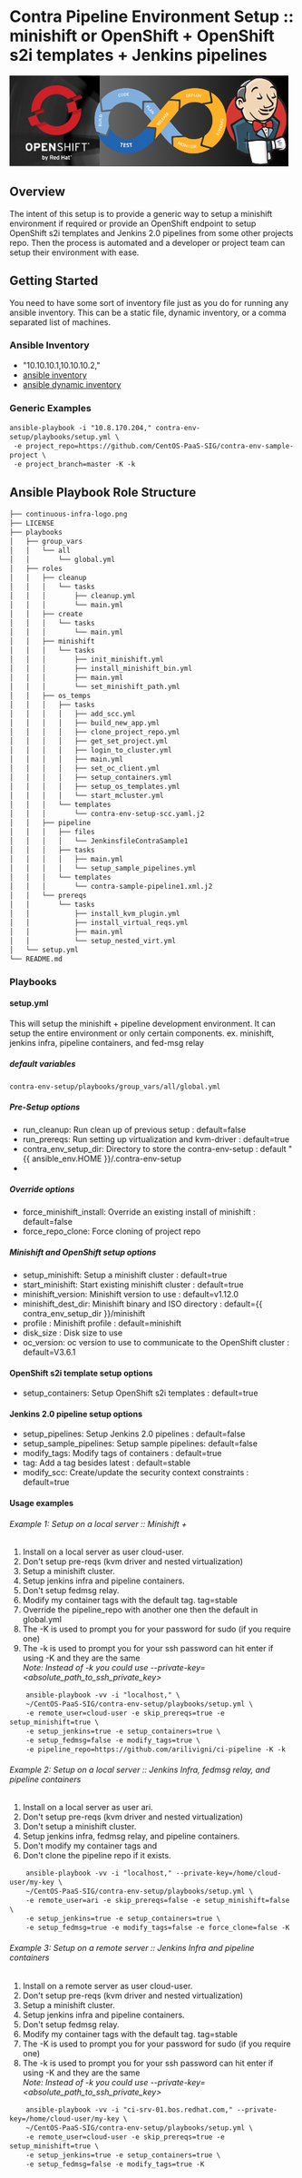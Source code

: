 # Contra Pipeline Environment Setup :: minishift or OpenShift + OpenShift s2i templates + Jenkins pipelines
![CI-Pipeline](continuous-infra-logo.png)

## Overview

The intent of this setup is to provide a generic way to setup a minishift environment if required or provide
an OpenShift endpoint to setup OpenShift s2i templates and Jenkins 2.0 pipelines from some other projects
repo.  Then the process is automated and a developer or project team can setup their environment with ease.

## Getting Started

You need to have some sort of inventory file just as you do for running any ansible inventory.
This can be a static file, dynamic inventory, or a comma separated list of machines.

### Ansible Inventory

- "10.10.10.1,10.10.10.2,"
- [ansible inventory](http://docs.ansible.com/ansible/intro_inventory.html)
- [ansible dynamic inventory](http://docs.ansible.com/ansible/intro_dynamic_inventory.html)

### Generic Examples

```
ansible-playbook -i "10.8.170.204," contra-env-setup/playbooks/setup.yml \
 -e project_repo=https://github.com/CentOS-PaaS-SIG/contra-env-sample-project \
 -e project_branch=master -K -k

```

## Ansible Playbook Role Structure
````
├── continuous-infra-logo.png
├── LICENSE
├── playbooks
│   ├── group_vars
│   │   └── all
│   │       └── global.yml
│   ├── roles
│   │   ├── cleanup
│   │   │   └── tasks
│   │   │       ├── cleanup.yml
│   │   │       └── main.yml
│   │   ├── create
│   │   │   └── tasks
│   │   │       └── main.yml
│   │   ├── minishift
│   │   │   └── tasks
│   │   │       ├── init_minishift.yml
│   │   │       ├── install_minishift_bin.yml
│   │   │       ├── main.yml
│   │   │       └── set_minishift_path.yml
│   │   ├── os_temps
│   │   │   ├── tasks
│   │   │   │   ├── add_scc.yml
│   │   │   │   ├── build_new_app.yml
│   │   │   │   ├── clone_project_repo.yml
│   │   │   │   ├── get_set_project.yml
│   │   │   │   ├── login_to_cluster.yml
│   │   │   │   ├── main.yml
│   │   │   │   ├── set_oc_client.yml
│   │   │   │   ├── setup_containers.yml
│   │   │   │   ├── setup_os_templates.yml
│   │   │   │   └── start_mcluster.yml
│   │   │   └── templates
│   │   │       └── contra-env-setup-scc.yaml.j2
│   │   ├── pipeline
│   │   │   ├── files
│   │   │   │   └── JenkinsfileContraSample1
│   │   │   ├── tasks
│   │   │   │   ├── main.yml
│   │   │   │   └── setup_sample_pipelines.yml
│   │   │   └── templates
│   │   │       └── contra-sample-pipeline1.xml.j2
│   │   └── prereqs
│   │       └── tasks
│   │           ├── install_kvm_plugin.yml
│   │           ├── install_virtual_reqs.yml
│   │           ├── main.yml
│   │           └── setup_nested_virt.yml
│   └── setup.yml
└── README.md
````

### Playbooks

####  setup.yml

This will setup the minishift + pipeline development environment.  It can setup the entire environment
or only certain components.  ex. minishift, jenkins infra, pipeline containers, and fed-msg relay

##### default variables
```
contra-env-setup/playbooks/group_vars/all/global.yml

```

##### Pre-Setup options

* run_cleanup: Run clean up of previous setup : default=false
* run_prereqs: Run setting up virtualization and kvm-driver : default=true
* contra_env_setup_dir: Directory to store the contra-env-setup :  default "{{ ansible_env.HOME }}/.contra-env-setup
* 

##### Override options

* force_minishift_install: Override an existing install of minishift : default=false
* force_repo_clone: Force cloning of project repo

##### Minishift and OpenShift setup options
* setup_minishift: Setup a minishift cluster : default=true
* start_minishift: Start existing minishift cluster : default=true
* minishift_version: Minishift version to use : default=v1.12.0
* minishift_dest_dir: Minishift binary and ISO directory : default={{ contra_env_setup_dir }}/minishift
* profile : Minishift profile : default=minishift
* disk_size : Disk size to use 
* oc_version: oc version to use to communicate to the OpenShift cluster : default=V3.6.1


#### OpenShift s2i template setup options
* setup_containers: Setup OpenShift s2i templates : default=true

#### Jenkins 2.0 pipeline setup options
* setup_pipelines: Setup Jenkins 2.0 pipelines : default=false
* setup_sample_pipelines: Setup sample pipelines: default=false
* modify_tags: Modify tags of containers : default=true
* tag: Add a tag besides latest : default=stable
* modify_scc: Create/update the security context constraints : default=true


#### Usage examples

###### Example 1: Setup on a local server :: Minishift + 

 1. Install on a local server as user cloud-user.
 2. Don't setup pre-reqs (kvm driver and nested virtualization)
 3. Setup a minishift cluster.
 4. Setup jenkins infra and pipeline containers.
 5. Don't setup fedmsg relay.
 6. Modify my container tags with the default tag. tag=stable
 7. Override the pipeline_repo with another one then the default in global.yml
 8. The -K is used to prompt you for your password for sudo (if you require one)
 9. The -k is used to prompt you for your ssh password can hit enter if using -K and they are the same<br>
    _Note: Instead of -k you could use --private-key=<absolute_path_to_ssh_private_key>_
    
```
    ansible-playbook -vv -i "localhost," \
    ~/CentOS-PaaS-SIG/contra-env-setup/playbooks/setup.yml \
    -e remote_user=cloud-user -e skip_prereqs=true -e setup_minishift=true \
    -e setup_jenkins=true -e setup_containers=true \
    -e setup_fedmsg=false -e modify_tags=true \
    -e pipeline_repo=https://github.com/arilivigni/ci-pipeline -K -k

```

###### Example 2: Setup on a local server :: Jenkins Infra, fedmsg relay, and pipeline containers

 1. Install on a local server as user ari.
 2. Don't setup pre-reqs (kvm driver and nested virtualization)
 3. Don't setup a minishift cluster.
 4. Setup jenkins infra, fedmsg relay, and pipeline containers.
 5. Don't modify my container tags and 
 6. Don't clone the pipeline repo if it exists.

```
    ansible-playbook -vv -i "localhost," --private-key=/home/cloud-user/my-key \
    ~/CentOS-PaaS-SIG/contra-env-setup/playbooks/setup.yml \
    -e remote_user=ari -e skip_prereqs=false -e setup_minishift=false \
    -e setup_jenkins=true -e setup_containers=true \
    -e setup_fedmsg=true -e modify_tags=false -e force_clone=false -K
```


###### Example 3: Setup on a remote server :: Jenkins Infra and pipeline containers

 1. Install on a remote server as user cloud-user.
 2. Don't setup pre-reqs (kvm driver and nested virtualization)
 3. Setup a minishift cluster.
 4. Setup jenkins infra and pipeline containers.
 5. Don't setup fedmsg relay.
 6. Modify my container tags with the default tag. tag=stable
 7. The -K is used to prompt you for your password for sudo (if you require one) 
 8. The -k is used to prompt you for your ssh password can hit enter if using -K and they are the same<br>
    _Note: Instead of -k you could use --private-key=<absolute_path_to_ssh_private_key>_

```
    ansible-playbook -vv -i "ci-srv-01.bos.redhat.com," --private-key=/home/cloud-user/my-key \                        
    ~/CentOS-PaaS-SIG/contra-env-setup/playbooks/setup.yml \
    -e remote_user=cloud-user -e skip_prereqs=true -e setup_minishift=true \
    -e setup_jenkins=true -e setup_containers=true \
    -e setup_fedmsg=false -e modify_tags=true -K

```

